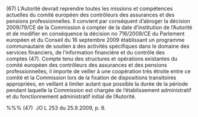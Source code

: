 (67) L’Autorité devrait reprendre toutes les missions et compétences actuelles du comité européen des contrôleurs des assurances et des pensions professionnelles. Il convient par conséquent d’abroger la décision 2009/79/CE de la Commission à compter de la date d’institution de l’Autorité et de modifier en conséquence la décision no 716/2009/CE du Parlement européen et du Conseil du 16 septembre 2009 établissant un programme communautaire de soutien à des activités spécifiques dans le domaine des services financiers, de l’information financière et du contrôle des comptes (47). Compte tenu des structures et opérations existantes du comité européen des contrôleurs des assurances et des pensions professionnelles, il importe de veiller à une coopération très étroite entre ce comité et la Commission lors de la fixation de dispositions transitoires appropriées, en veillant à limiter autant que possible la durée de la période pendant laquelle la Commission est chargée de l’établissement administratif et du fonctionnement administratif initial de l’Autorité.

%%% (47)  JO L 253 du 25.9.2009, p. 8.